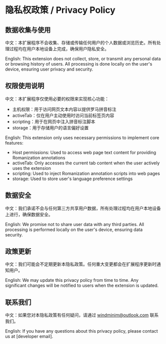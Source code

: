# 隐私权政策 / Privacy Policy

## 数据收集与使用
中文：本扩展程序不会收集、存储或传输任何用户的个人数据或浏览历史。所有处理过程均在用户本地设备上完成，确保用户隐私安全。

English: This extension does not collect, store, or transmit any personal data or browsing history of users. All processing is done locally on the user's device, ensuring user privacy and security.

## 权限使用说明
中文：本扩展程序仅使用必要的权限来实现核心功能：
- 主机权限：用于访问网页文本内容以提供罗马拼音标注
- activeTab：仅在用户主动使用时访问当前标签页内容
- scripting：用于在网页中注入拼音标注脚本
- storage：用于存储用户的语言偏好设置

English: This extension only uses necessary permissions to implement core features:
- Host permissions: Used to access web page text content for providing Romanization annotations
- activeTab: Only accesses the current tab content when the user actively uses the extension
- scripting: Used to inject Romanization annotation scripts into web pages
- storage: Used to store user's language preference settings

## 数据安全
中文：我们承诺不会与任何第三方共享用户数据，所有处理过程均在用户本地设备上进行，确保数据安全。

English: We promise not to share user data with any third parties. All processing is performed locally on the user's device, ensuring data security.

## 政策更新
中文：我们可能会不定期更新本隐私政策。任何重大变更都会在扩展程序更新时通知用户。

English: We may update this privacy policy from time to time. Any significant changes will be notified to users when the extension is updated.

## 联系我们
中文：如果您对本隐私政策有任何疑问，请通过 windminim@outlook.com 联系我们。

English: If you have any questions about this privacy policy, please contact us at [developer email].
